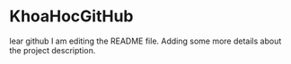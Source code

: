 # KhoaHocGitHub
lear github
I am editing the README file. Adding some more details about the project description.
